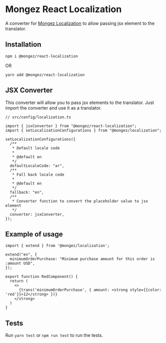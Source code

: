 # Mongez React Localization

A converter for [Mongez Localization](https://github.com/hassanzohdy/mongez-localization) to allow passing jsx element to the translator.

## Installation

`npm i @mongez/react-localization`

OR

`yarn add @mongez/react-localization`

## JSX Converter

This converter will allow you to pass jsx elements to the translator.
Just import the converter and use it as a translator.

```tsx
// src/config/localization.ts

import { jsxConverter } from "@mongez/react-localization";
import { setLocalizationConfigurations } from "@mongez/localization";

setLocalizationConfigurations({
  /**
   * Default locale code
   *
   * @default en
   */
  defaultLocaleCode: "ar",
  /**
   * Fall back locale code
   *
   * @default en
   */
  fallback: "en",
  /**
   * Converter function to convert the placeholder value to jsx element
   */
  converter: jsxConverter,
});
```

## Example of usage

```tsx
import { extend } from '@mongez/localization';

extend("en", {
  minimumOrderPurchase: "Minimum purchase amount for this order is :amount USD",
});

export function RedComponent() {
  return (
    <>
      {trans('minimumOrderPurchase', { amount: <strong style={{color: 'red'}}>12</strong> })}
    </strong>
  )
}
```

## Tests

Run `yarn test` or `npm run test` to run the tests.

